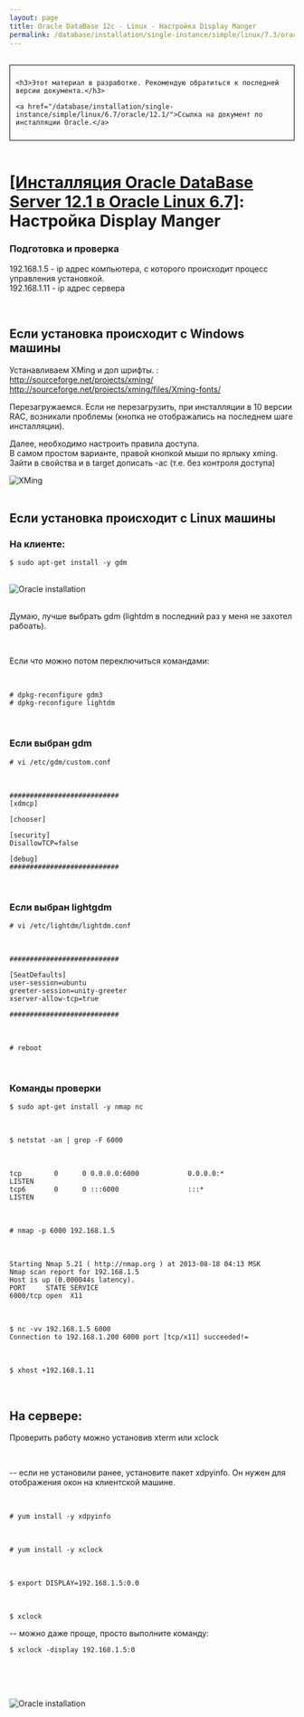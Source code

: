 ```yaml
---
layout: page
title: Oracle DataBase 12c - Linux - Настройка Display Manger
permalink: /database/installation/single-instance/simple/linux/7.3/oracle/12.2/setup-display-manager/
---
```



<br/>

<div style="padding:10px; border:thin solid black;">

	<h3>Этот материал в разработке. Рекомендую обратиться к последней версии документа.</h3>

    <a href="/database/installation/single-instance/simple/linux/6.7/oracle/12.1/">Ссылка на документ по инсталляции Oracle.</a>

</div>

<br/>

# <a href="/database/installation/single-instance/simple/linux/6.7/oracle/12.1/">[Инсталляция Oracle DataBase Server 12.1 в Oracle Linux 6.7]</a>: Настройка Display Manger



### Подготовка и проверка

192.168.1.5 -  ip адрес компьютера, с которого происходит процесс управления установкой.<br/>
192.168.1.11 - ip адрес сервера<br/>



<br/>

## Если установка происходит с Windows машины

Устанавливаем XMing и доп шрифты. :<br/>
http://sourceforge.net/projects/xming/<br/>
http://sourceforge.net/projects/xming/files/Xming-fonts/

Перезагружаемся. Если не перезагрузить, при инсталляции в 10 версии RAC, возникали проблемы (кнопка не отображались на последнем шаге инсталляции).

Далее, необходимо настроить правила доступа.<br/>
В самом простом варианте, правой кнопкой мыши по ярлыку xming. Зайти в свойства и в target дописать -ac (т.е. без контроля доступа)


<img src="http://img.oradba.net/img/oracle/database/simple/12.1/XMing.png" border="0" alt="XMing">


<br/>


<br/>

## Если установка происходит с Linux машины


### На клиенте:

	$ sudo apt-get install -y gdm


<br/>

<img src="http://img.oradba.net/img/oracle/database/simple/11.2/gdm.png" border="0" alt="Oracle installation">

<br/>


<br/>

Думаю, лучше выбрать gdm (lightdm в последний раз у меня не захотел рабоать).

<br/>

Если что можно потом переключиться командами:

<br/>

    # dpkg-reconfigure gdm3
    # dpkg-reconfigure lightdm

<br/>

### Если выбран gdm

	# vi /etc/gdm/custom.conf

<br/>

	###########################
	[xdmcp]

	[chooser]

	[security]
	DisallowTCP=false

	[debug]
	###########################


<br/>

### Если выбран lightgdm


	# vi /etc/lightdm/lightdm.conf

<br/>

	###########################

	[SeatDefaults]
	user-session=ubuntu
	greeter-session=unity-greeter
	xserver-allow-tcp=true

	###########################


<!--
<br/>

Возможно, что достаточно перестартовать сервисы командами:

    # service gdm status

    # service gdm restart (или уже даже # service gdm3 restart)

<br/>

Если выбран lightdm

    # service gdm lightgdm

Если не поможет, то: -->

<br/>

	# reboot

<br/>

### Команды проверки


	$ sudo apt-get install -y nmap nc

<br/>

	$ netstat -an | grep -F 6000

<br/>

	tcp        0      0 0.0.0.0:6000            0.0.0.0:*               LISTEN
	tcp6       0      0 :::6000                 :::*                    LISTEN


<br/>

	# nmap -p 6000 192.168.1.5

<br/>

	Starting Nmap 5.21 ( http://nmap.org ) at 2013-08-18 04:13 MSK
	Nmap scan report for 192.168.1.5
	Host is up (0.000044s latency).
	PORT     STATE SERVICE
	6000/tcp open  X11


<br/>

	$ nc -vv 192.168.1.5 6000
	Connection to 192.168.1.200 6000 port [tcp/x11] succeeded!=


<br/>

	$ xhost +192.168.1.11


<br/>

## На сервере:

Проверить работу можно установив xterm или xclock

<br/>


-- если не установили ранее, установите пакет xdpyinfo. Он нужен для отображения окон на клиентской машине.

<br/>

	# yum install -y xdpyinfo

<br/>

	# yum install -y xclock

<br/>

	$ export DISPLAY=192.168.1.5:0.0

<br/>

	$ xclock

-- можно даже проще, просто выполните команду:

	$ xclock -display 192.168.1.5:0

<br/><br/>

<br/><img src="http://img.oradba.net/img/oracle/database/simple/11.2/xclock.png" border="0" alt="Oracle installation">
